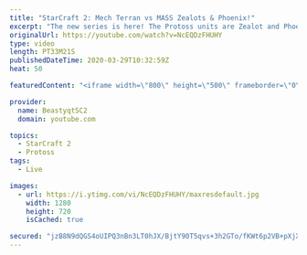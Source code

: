 ```yaml
---
title: "StarCraft 2: Mech Terran vs MASS Zealots & Phoenix!"
excerpt: "The new series is here! The Protoss units are Zealot and Phoenix - take us to Grandmaster baby!  #ZealotPheonix #Beastyqt #StarCraft2 #SC2  Feel free to let me know if you have any suggestions for future videos. I hope you guys enjoy this one!  Check out my stream on Twitch if you enjoy my YouTube content."
originalUrl: https://youtube.com/watch?v=NcEQDzFHUHY
type: video
length: PT33M21S
publishedDateTime: 2020-03-29T10:32:59Z
heat: 50

featuredContent: "<iframe width=\"800\" height=\"500\" frameborder=\"0\" src=\"https://www.youtube.com/embed/NcEQDzFHUHY\" allow=\"accelerometer; autoplay; encrypted-media; gyroscope; picture-in-picture\" allowfullscreen></iframe>"

provider:
  name: BeastyqtSC2
  domain: youtube.com

topics:
  - StarCraft 2
  - Protoss
tags:
  - Live

images:
  - url: https://i.ytimg.com/vi/NcEQDzFHUHY/maxresdefault.jpg
    width: 1280
    height: 720
    isCached: true

secured: "jzB8N9dQGS4oUIPQ3nBn3LT0hJX/BjtY90T5qvs+3h2GTo/fKWt6p2VB+pXjXHGewtllTFdjpXM3fnavNKIgJeI+Fd3KpWc0Oc6rSliZfFrsc/OCwPD8lxG+EzFRxeDMlF0q8T7uIeJyiedWyiDVXEaT7KfMcQ/0+6hmYFikntOAOl0AW6Dqkg97NMyqiYk2s0pK5Yeu3Pi7gz92iGlkbpRJ8iCtHQUKyynt8GAco3pjLqSAy96KSQ0WAaekydLYxZQXeh8+z/I2Gi3LWek7mrtDnC7wIC6NGIZc3ojpTszIZou6C/LffVL0Y1aGYAUvnDvwEKocpWo2yKgaRsdpRNBT3BRQbFQLQmIlvfuv4HzwMY0IEbX98o+bDthPn/8B7o9SNNIpaez634CRfWmClsmduTcuZVs5gM/nMyxFLrg=;iULq4Brqp+mo8RvfIFah5A=="
---
```



